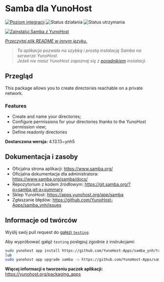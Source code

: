 <!--
To README zostało automatycznie wygenerowane przez <https://github.com/YunoHost/apps/tree/master/tools/readme_generator>
Nie powinno być ono edytowane ręcznie.
-->

# Samba dla YunoHost

[![Poziom integracji](https://apps.yunohost.org/badge/integration/samba)](https://ci-apps.yunohost.org/ci/apps/samba/)
![Status działania](https://apps.yunohost.org/badge/state/samba)
![Status utrzymania](https://apps.yunohost.org/badge/maintained/samba)

[![Zainstaluj Samba z YunoHost](https://install-app.yunohost.org/install-with-yunohost.svg)](https://install-app.yunohost.org/?app=samba)

*[Przeczytaj plik README w innym języku.](./ALL_README.md)*

> *Ta aplikacja pozwala na szybką i prostą instalację Samba na serwerze YunoHost.*  
> *Jeżeli nie masz YunoHost zapoznaj się z [poradnikiem](https://yunohost.org/install) instalacji.*

## Przegląd

This package allows you to create directories reachable on a private network.

### Features

- Create and name your directories;
- Configure permissions for your directories thanks to the YunoHost permission view;
- Define readonly directories


**Dostarczona wersja:** 4.13.13~ynh5
## Dokumentacja i zasoby

- Oficjalna strona aplikacji: <https://www.samba.org/>
- Oficjalna dokumentacja dla administratora: <https://www.samba.org/samba/docs/>
- Repozytorium z kodem źródłowym: <https://git.samba.org/?p=samba.git;a=summary>
- Sklep YunoHost: <https://apps.yunohost.org/app/samba>
- Zgłaszanie błędów: <https://github.com/YunoHost-Apps/samba_ynh/issues>

## Informacje od twórców

Wyślij swój pull request do [gałęzi `testing`](https://github.com/YunoHost-Apps/samba_ynh/tree/testing).

Aby wypróbować gałąź `testing` postępuj zgodnie z instrukcjami:

```bash
sudo yunohost app install https://github.com/YunoHost-Apps/samba_ynh/tree/testing --debug
lub
sudo yunohost app upgrade samba -u https://github.com/YunoHost-Apps/samba_ynh/tree/testing --debug
```

**Więcej informacji o tworzeniu paczek aplikacji:** <https://yunohost.org/packaging_apps>
